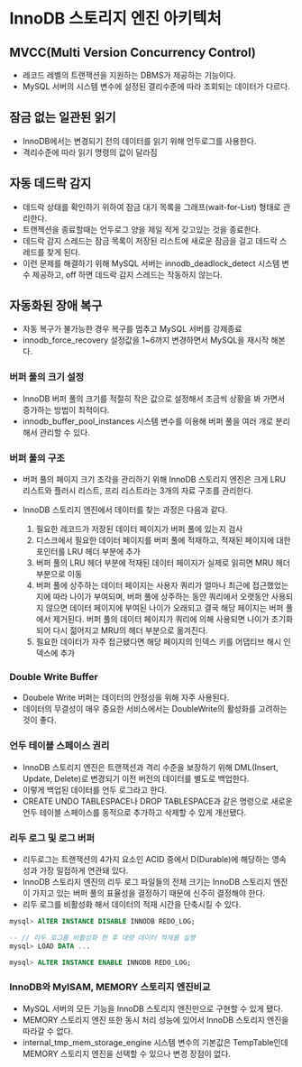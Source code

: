 # InnoDB 스토리지 엔진 아키텍처

## MVCC(Multi Version Concurrency Control)
- 레코드 레벨의 트랜잭션을 지원하는 DBMS가 제공하는 기능이다.
- MySQL 서버의 시스템 변수에 설정된 결리수준에 따라 조회되는 데이터가 다르다.


## 잠금 없는 일관된 읽기
- InnoDB에서는 변경되기 전의 데이터를 읽기 위해 언두로그를 사용한다.
- 격리수준에 따라 읽기 명령의 값이 달라짐

## 자동 데드락 감지
- 데드락 상태를 확인하기 위하여 잠금 대기 목록을 그래프(wait-for-List) 형태로 관리한다.
- 트랜젝션을 종료할때는 언두로그 양을 제일 적게 갖고있는 것을 종료한다.
- 데드락 감지 스레드는 잠금 목록이 저장된 리스트에 새로운 잠금을 걸고 데드락 스레드를 찾게 된다.
- 이런 문제를 해결하기 위해 MySQL 서버는 innodb_deadlock_detect 시스템 변수 제공하고, off 하면 데드락 감지 스레드는 작동하지 않는다.
## 자동화된 장애 복구
- 자동 복구가 불가능한 경우 복구를 멈추고 MySQL 서버를 강제종료
- innodb_force_recovery 설정값을 1~6까지 변경하면서 MySQL을 재시작 해본다.

### 버퍼 풀의 크기 설정
- InnoDB 버퍼 풀의 크기를 적절히 작은 값으로 설정해서 조금씩 상황을 봐 가면서 증가하는 방법이 최적이다.
- innodb_buffer_pool_instances 시스템 변수를 이용해 버퍼 풀을 여러 개로 분리해서 관리할 수 있다.

### 버퍼 풀의 구조
- 버퍼 풀의 페이지 크기 조각을 관리하기 위해 InnoDB 스토리지 엔진은 크게 LRU 리스트와 플러시 리스트, 프리 리스트라는 3개의 자료 구조를 관리한다.
- InnoDB 스토리지 엔진에서 데이터를 찾는 과정은 다음과 같다.

  1. 필요한 레코드가 저장된 데이터 페이지가 버퍼 풀에 있는지 검사
  2. 디스크에서 필요한 데이터 페이지를 버퍼 풀에 적재하고, 적재된 페이지에 대한 포인터를 LRU 헤더 부분에 추가
  3. 버퍼 풀의 LRU 헤더 부분에 적재된 데이터 페이지가 실제로 읽히면 MRU 헤더 부분으로 이동
  4. 버퍼 풀에 상주하는 데이터 페이지는 사용자 쿼리가 얼마나 최근에 접근했었는지에 따라 나이가 부여되며, 버퍼 풀에 상주하는 동안 쿼리에서 오랫동안 사용되지 않으면 데이터 페이지에 부여된 나이가 오래되고 결국 해당 페이지는 버퍼 풀에서 제거된다. 버퍼 풀의 데이터 페이지가 쿼리에 의해 사용되면 나이가 초기화 되어 다시 젊어지고 MRU의 헤더 부분으로 옮겨진다.
  5. 필요한 데이터가 자주 접근됐다면 해당 페이지의 인덱스 키를 어댑티브 해시 인덱스에 추가

### Double Write Buffer
- Doubele Write 버퍼는 데이터의 안정성을 위해 자주 사용된다.
- 데이터의 무결성이 매우 중요한 서비스에서는 DoubleWrite의 활성화를 고려하는 것이 좋다.

### 언두 테이블 스페이스 권리
- InnoDB 스토리지 엔진은 트랜잭션과 격리 수준을 보장하기 위해 DML(Insert, Update, Delete)로 변경되기 이전 버전의 데이터를 별도로 백업한다.
- 이렇게 백업된 데이터를 언두 로그라고 한다.
- CREATE UNDO TABLESPACE나 DROP TABLESPACE과 같은 명령으로 새로운 언두 테이블 스페이스를 동적으로 추가하고 삭제할 수 있게 개선됐다.

### 리두 로그 및 로그 버퍼
- 리두로그는 트랜잭션의 4가지 요소인 ACID 중에서 D(Durable)에 해당하는 영속성과 가장 밀접하게 연관돼 있다.
- InnoDB 스토리지 엔진의 리두 로그 파일들의 전체 크기는 InnoDB 스토리지 엔진이 가지고 있는 버퍼 풀의 표율성을 결정하기 때문에 신주히 결정해야 한다.
- 리두 로그를 비활성화 해서 데이터의 적재 시간을 단축시킬 수 있다.
```sql
mysql> AlTER INSTANCE DISABLE INNODB REDO_LOG;

-- // 리두 로그를 비활성화 한 후 대량 데이터 적재를 실행
mysql> LOAD DATA ...

mysql> ALTER INSTANCE ENABLE INNODB REDO_LOG;
```

### InnoDB와 MyISAM, MEMORY 스토리지 엔진비교
- MySQL 서버의 모든 기능을 InnoDB 스토리지 엔진만으로 구현할 수 있게 됐다.
- MEMORY 스토리지 엔진 또한 동시 처리 성능에 있어서 InnoDB 스토리지 엔진을 따라갈 수 없다.
- internal_tmp_mem_storage_engine 시스템 변수의 기본값은 TempTable인데 MEMORY 스토리지 엔진을 선택할 수 있으나 변경 장점이 없다.

